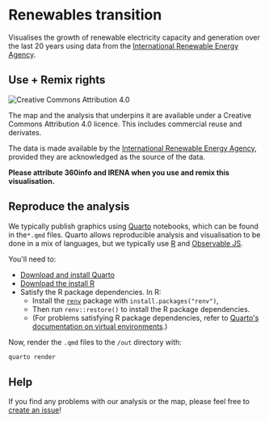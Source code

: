 # Renewables transition

Visualises the growth of renewable electricity capacity and generation over the last 20 years using data from the [International Renewable Energy Agency](https://www.irena.org/Statistics/View-Data-by-Topic/Capacity-and-Generation/Statistics-Time-Series).

## Use + Remix rights

![[Creative Commons Attribution 4.0](https://creativecommons.org/licenses/by/4.0)](https://mirrors.creativecommons.org/presskit/buttons/80x15/png/by.png)

The map and the analysis that underpins it are available under a Creative Commons Attribution 4.0 licence. This includes commercial reuse and derivates.

The data is made available by the [International Renewable Energy Agency](https://www.irena.org/Statistics/View-Data-by-Topic/Capacity-and-Generation/Statistics-Time-Series), provided they are acknowledged as the source of the data.

**Please attribute 360info and IRENA when you use and remix this visualisation.**

## Reproduce the analysis

We typically publish graphics using [Quarto](https://quarto.org) notebooks, which can be found in the`*.qmd` files. Quarto allows reproducible analysis and visualisation to be done in a mix of languages, but we typically use [R](https://r-project,.org) and [Observable JS](https://observablehq.com/@observablehq/observables-not-javascript).

You'll need to:
- [Download and install Quarto](https://quarto.org/docs/get-started)
- [Download the install R](https://www.r-project.org)
- Satisfy the R package dependencies. In R:
  * Install the [`renv`](https://rstudio.github.io/renv) package with `install.packages("renv")`,
  * Then run `renv::restore()` to install the R package dependencies.
  * (For problems satisfying R package dependencies, refer to [Quarto's documentation on virtual environments](https://quarto.org/docs/projects/virtual-environments.html).)

Now, render the `.qmd` files to the `/out` directory with:

```sh
quarto render
```

## Help

If you find any problems with our analysis or the map, please feel free to [create an issue](https://github.com/360-info/report-energy-transition/issues/new)!
